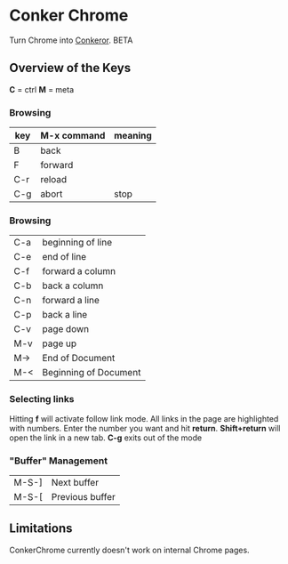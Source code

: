 # Conker Chrome

Turn Chrome into [Conkeror](conkeror.org). BETA

## Overview of the Keys

**C** = ctrl
**M** = meta

### Browsing

<table>
  <thead>
    <tr>
      <th>key</th>
      <th>M-x command</th>
      <th>meaning</th>
    </tr>
  </thead>
  <tbody>
    <tr>
      <td>B</td>
      <td>back</td>
      <td></td>
    </tr>
    <tr>
      <td>F</td>
      <td>forward</td>
      <td></td>
    </tr>
    <tr>
      <td>C-r</td>
      <td>reload</td>
      <td></td>
    </tr>
    <tr>
      <td>C-g</td>
      <td>abort</td>
      <td>stop</td>
    </tr>
  </tbody>
</table>

### Browsing

<table>
  <tbody>
    <tr>
      <td>C-a</td>
      <td>beginning of line</td>
    </tr>
    <tr>
      <td>C-e</td>
      <td>end of line</td>
    </tr>
    <tr>
      <td>C-f</td>
      <td>forward a column</td>
    </tr>
    <tr>
      <td>C-b</td>
      <td>back a column</td>
    </tr>
    <tr>
      <td>C-n</td>
      <td>forward a line</td>
    </tr>
    <tr>
      <td>C-p</td>
      <td>back a line</td>
    </tr>
    <tr>
      <td>C-v</td>
      <td>page down</td>
    </tr>
    <tr>
      <td>M-v</td>
      <td>page up</td>
    </tr>
    <tr>
      <td>M-&gt;</td>
      <td>End of Document</td>
    </tr>
    <tr>
      <td>M-&lt;</td>
      <td>Beginning of Document</td>
    </tr>
  </tbody>
</table>

### Selecting links

Hitting **f** will activate follow link mode. All links in the page are highlighted with numbers. Enter the number you want and hit **return**. **Shift+return** will open the link in a new tab. **C-g** exits out of the mode

### "Buffer" Management

<table>
  <tbody>
    <tr>
      <td>M-S-]</td>
      <td>Next buffer</td>
    </tr>
    <tr>
      <td>M-S-[</td>
      <td>Previous buffer</td>
    </tr>
  </tbody>
</table>

## Limitations

ConkerChrome currently doesn't work on internal Chrome pages. 










